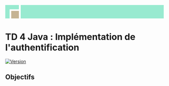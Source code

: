 ![separe](https://github.com/studoo-app/.github/blob/main/profile/studoo-banner-logo.png)
# TD 4 Java : Implémentation de l'authentification
[![Version](https://img.shields.io/badge/Version-2024-blue)]()

## Objectifs